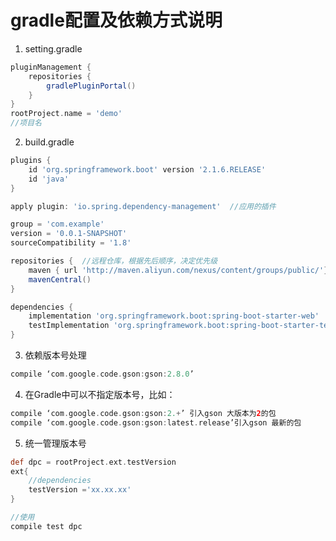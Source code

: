 # gradle配置及依赖方式说明

1. setting.gradle

```groovy
pluginManagement {
    repositories {
        gradlePluginPortal()
    }
}
rootProject.name = 'demo' 
//项目名
```

2. build.gradle

```groovy
plugins {
    id 'org.springframework.boot' version '2.1.6.RELEASE'
    id 'java'
}

apply plugin: 'io.spring.dependency-management'  //应用的插件

group = 'com.example'
version = '0.0.1-SNAPSHOT'
sourceCompatibility = '1.8'

repositories {  //远程仓库，根据先后顺序，决定优先级
	maven { url 'http://maven.aliyun.com/nexus/content/groups/public/'}
    mavenCentral() 
}

dependencies {
    implementation 'org.springframework.boot:spring-boot-starter-web'
    testImplementation 'org.springframework.boot:spring-boot-starter-test'
}
```

3. 依赖版本号处理

```groovy
compile ‘com.google.code.gson:gson:2.8.0’ 
```

4. 在Gradle中可以不指定版本号，比如：

```groovy
compile ‘com.google.code.gson:gson:2.+’ 引入gson 大版本为2的包 
compile ‘com.google.code.gson:gson:latest.release’引入gson 最新的包
```

5. 统一管理版本号

```groovy
def dpc = rootProject.ext.testVersion
ext{
    //dependencies
    testVersion ='xx.xx.xx'
}

//使用
compile test dpc
```